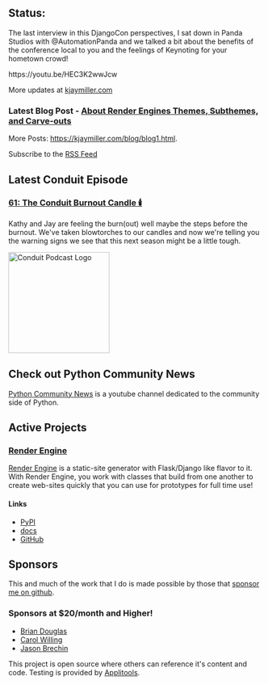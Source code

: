 ## Status:
<p>The last interview in this DjangoCon perspectives, I sat down in Panda Studios with @AutomationPanda and we talked a bit about the benefits of the conference local to you and the feelings of Keynoting for your hometown crowd!</p>

<p>https://youtu.be/HEC3K2wwJcw</p>

More updates at [kjaymiller.com](https://kjaymiller.com/microblog/microblog)

### Latest Blog Post - [About Render Engines Themes, Subthemes, and Carve-outs](https://kjaymiller.com/blog/about-render-engines-themes-subthemes-and-carve-outs.html)

More Posts: <https://kjaymiller.com/blog/blog1.html>.

Subscribe to the [RSS Feed](https://kjaymiller.com/allposts.rss)


## Latest Conduit Episode
### [61: The Conduit Burnout Candle 🕯️](http://relay.fm/conduit/61)
Kathy and Jay are feeling the burn(out) well maybe the steps before the burnout. We've taken blowtorches to our candles and now we're telling you the warning signs we see that this next season might be a little tough.

<img src="https://kjaymiller.s3-us-west-2.amazonaws.com/images/conduit_artwork.png" height="200" width="200" alt="Conduit Podcast Logo"/>

## Check out Python Community News
[Python Community News](https://youtube.com/@pycommunitynews) is a youtube channel dedicated to the community side of Python.

## Active Projects

### [Render Engine]
[Render Engine] is a static-site generator with Flask/Django like flavor to it.
With Render Engine, you work with classes that build from one another to create
web-sites quickly that you can use for prototypes for full time use!

#### Links
- [PyPI](https://pypi.org/project/render-engine)
- [docs](https://render-engine.readthedocs.io)
- [GitHub](https://github.com/kjaymiller/render_engine)

## Sponsors
This and much of the work that I do is made possible by those that [sponsor me
on github](https://github.com/sponsors/kjaymiller).

### Sponsors at $20/month and Higher!
- [Brian Douglas](https://github.com/bdougie)
- [Carol Willing](https://github.com/willingc)
- [Jason Brechin](https://github.com/brechin)


This project is open source where others can reference it's content and code. Testing is provided by [Applitools](https://www.applitools.com/).


[Render Engine]: https://render-engine.readthedocs.io